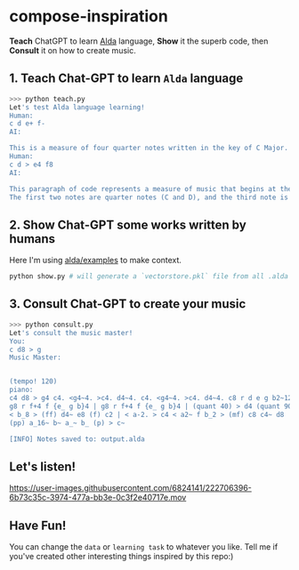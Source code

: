 # compose-inspiration
**Teach** ChatGPT to learn [Alda](https://github.com/alda-lang/alda) language, **Show** it the superb code, then **Consult** it on how to create music.


## 1. Teach Chat-GPT to learn `Alda` language
```bash
>>> python teach.py
Let's test Alda language learning!
Human:
c d e+ f-
AI:

This is a measure of four quarter notes written in the key of C Major. The notes are C, D, E-sharp, and F-flat.
Human:
c d > e4 f8
AI:

This paragraph of code represents a measure of music that begins at the C major scale and moves up one octave to E. 
The first two notes are quarter notes (C and D), and the third note is an eighth note (E). The last note is a quarter note (F).
```

## 2. Show Chat-GPT some works written by humans
Here I'm using [alda/examples](https://github.com/alda-lang/alda/tree/master/examples) to make context.
```bash
python show.py # will generate a `vectorstore.pkl` file from all .alda files.
```

## 3. Consult Chat-GPT to create your music
```bash
>>> python consult.py
Let's consult the music master!
You:
c d8 > g
Music Master:


(tempo! 120)
piano:
c4 d8 > g4 c4. <g4~4. >c4. d4~4. c4. <g4~4. >c4. d4~4. c8 r d e g b2~12 > d12 g | d8 r < b4~8~ > d8 < {b > d g}4 | 
g8 r f+4 f {e_ g b}4 | g8 r f+4 f {e_ g b}4 | (quant 40) > d4 (quant 90) e-4~8 e8 d- c | < b_ > d4~ f8 < b_4 > c | 
< b_8 > (ff) d4~ e8 (f) c2 | < a-2. > c4 < a2~ f b_2 > (mf) c8 c4~ d8 | < a-2 r8 > c4~ d8 | < a-2 r8 f4~ (p) g8 | 
(pp) a_16~ b~ a_~ b_ (p) > c~

[INFO] Notes saved to: output.alda
```

## Let's listen!

https://user-images.githubusercontent.com/6824141/222706396-6b73c35c-3974-477a-bb3e-0c3f2e40717e.mov



## Have Fun!
You can change the `data` or `learning task` to whatever you like. Tell me if you've created other interesting things inspired by this repo:)

